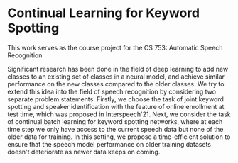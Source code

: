 # Continual Learning for Keyword Spotting

This work serves as the course project for the CS 753: Automatic Speech Recognition

Significant research has been done in the field of deep learning to add new classes to an existing set of classes in a neural model, and achieve similar performance on the new classes compared to the older classes. We try to extend this idea into the field of speech recognition by considering two separate problem statements. Firstly, we choose the task of joint keyword spotting and speaker identification with the feature of online enrollment at test time, which was proposed in Interspeech'21. Next, we consider the task of continual batch learning for keyword spotting networks, where at each time step we only have access to the current speech data but none of the older data for training. In this setting, we propose a time-efficient solution to ensure that the speech model performance on older training datasets doesn't deteriorate as newer data keeps on coming. 

